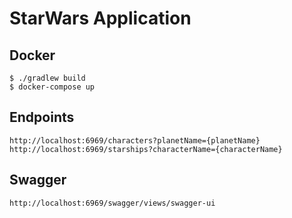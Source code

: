 # StarWars Application

## Docker
    $ ./gradlew build
    $ docker-compose up

## Endpoints

    http://localhost:6969/characters?planetName={planetName}
    http://localhost:6969/starships?characterName={characterName}
    
## Swagger
    http://localhost:6969/swagger/views/swagger-ui    


